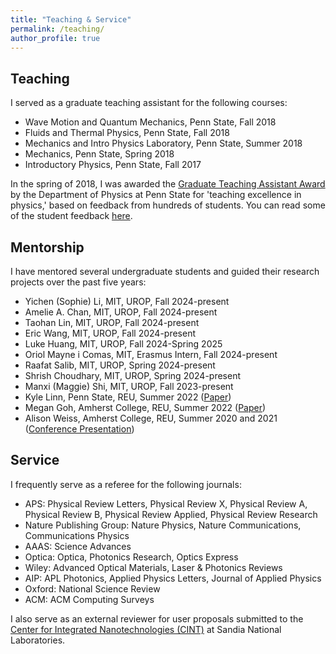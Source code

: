 ```yaml
---
title: "Teaching & Service"
permalink: /teaching/
author_profile: true
---
```


## Teaching
I served as a graduate teaching assistant for the following courses:

- Wave Motion and Quantum Mechanics, Penn State, Fall 2018
- Fluids and Thermal Physics, Penn State, Fall 2018
- Mechanics and Intro Physics Laboratory, Penn State, Summer 2018
- Mechanics, Penn State, Spring 2018
- Introductory Physics, Penn State, Fall 2017

In the spring of 2018, I was awarded the [Graduate Teaching Assistant Award](https://science.psu.edu/physics/graduate/awards/student-teaching) by the Department of Physics at Penn State for 'teaching excellence in physics,' based on feedback from hundreds of students. You can read some of the student feedback [here](https://sachin4594.github.io/svaidya.github.io/files/Selected_Student_Comments.pdf).

## Mentorship
I have mentored several undergraduate students and guided their research projects over the past five years:

- Yichen (Sophie) Li, MIT, UROP, Fall 2024-present
- Amelie A. Chan, MIT, UROP, Fall 2024-present 
- Taohan Lin, MIT, UROP, Fall 2024-present
- Eric Wang, MIT, UROP, Fall 2024-present
- Luke Huang, MIT, UROP, Fall 2024-Spring 2025
- Oriol Mayne i Comas, MIT, Erasmus Intern, Fall 2024-present
- Raafat Salib, MIT, UROP, Spring 2024-present
- Shrish Choudhary, MIT, UROP, Spring 2024-present
- Manxi (Maggie) Shi, MIT, UROP, Fall 2023-present
- Kyle Linn, Penn State, REU, Summer 2022 ([Paper](https://journals.aps.org/prresearch/abstract/10.1103/PhysRevResearch.5.033170))
- Megan Goh, Amherst College, REU, Summer 2022 ([Paper](https://journals.aps.org/prresearch/abstract/10.1103/PhysRevResearch.5.033170))
- Alison Weiss, Amherst College, REU, Summer 2020 and 2021 ([Conference Presentation](https://meetings.aps.org/Meeting/CUWIP22/Session/A01.47))

## Service
I frequently serve as a referee for the following journals:

- APS: Physical Review Letters, Physical Review X, Physical Review A, Physical Review B, Physical Review Applied, Physical Review Research
- Nature Publishing Group: Nature Physics, Nature Communications, Communications Physics
- AAAS: Science Advances
- Optica: Optica, Photonics Research, Optics Express
- Wiley: Advanced Optical Materials, Laser & Photonics Reviews
- AIP: APL Photonics, Applied Physics Letters, Journal of Applied Physics
- Oxford: National Science Review
- ACM: ACM Computing Surveys

I also serve as an external reviewer for user proposals submitted to the [Center for Integrated Nanotechnologies (CINT)](https://tours.sandia.gov/cint_info.html) at Sandia National Laboratories.


